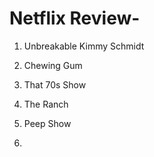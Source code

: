 # Netflix Review-

1. Unbreakable Kimmy Schmidt



2. Chewing Gum



3. That 70s Show



4. The Ranch

5. Peep Show

6.